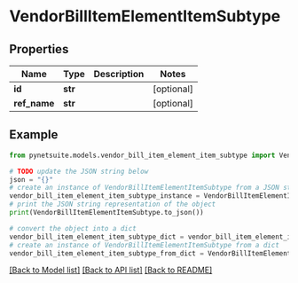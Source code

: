 # VendorBillItemElementItemSubtype


## Properties

Name | Type | Description | Notes
------------ | ------------- | ------------- | -------------
**id** | **str** |  | [optional] 
**ref_name** | **str** |  | [optional] 

## Example

```python
from pynetsuite.models.vendor_bill_item_element_item_subtype import VendorBillItemElementItemSubtype

# TODO update the JSON string below
json = "{}"
# create an instance of VendorBillItemElementItemSubtype from a JSON string
vendor_bill_item_element_item_subtype_instance = VendorBillItemElementItemSubtype.from_json(json)
# print the JSON string representation of the object
print(VendorBillItemElementItemSubtype.to_json())

# convert the object into a dict
vendor_bill_item_element_item_subtype_dict = vendor_bill_item_element_item_subtype_instance.to_dict()
# create an instance of VendorBillItemElementItemSubtype from a dict
vendor_bill_item_element_item_subtype_from_dict = VendorBillItemElementItemSubtype.from_dict(vendor_bill_item_element_item_subtype_dict)
```
[[Back to Model list]](../README.md#documentation-for-models) [[Back to API list]](../README.md#documentation-for-api-endpoints) [[Back to README]](../README.md)


